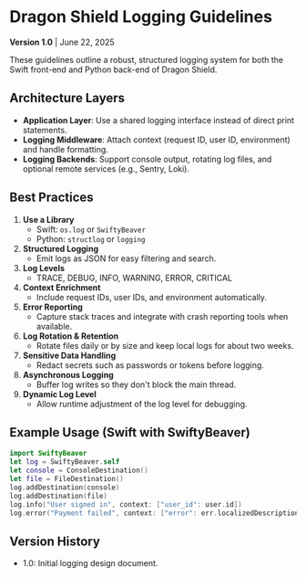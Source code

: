 # Dragon Shield Logging Guidelines

**Version 1.0** | June 22, 2025

These guidelines outline a robust, structured logging system for both the Swift front-end and Python back-end of Dragon Shield.

## Architecture Layers
- **Application Layer**: Use a shared logging interface instead of direct print statements.
- **Logging Middleware**: Attach context (request ID, user ID, environment) and handle formatting.
- **Logging Backends**: Support console output, rotating log files, and optional remote services (e.g., Sentry, Loki).

## Best Practices
1. **Use a Library**
   - Swift: `os.log` or `SwiftyBeaver`
   - Python: `structlog` or `logging`
2. **Structured Logging**
   - Emit logs as JSON for easy filtering and search.
3. **Log Levels**
   - TRACE, DEBUG, INFO, WARNING, ERROR, CRITICAL
4. **Context Enrichment**
   - Include request IDs, user IDs, and environment automatically.
5. **Error Reporting**
   - Capture stack traces and integrate with crash reporting tools when available.
6. **Log Rotation & Retention**
   - Rotate files daily or by size and keep local logs for about two weeks.
7. **Sensitive Data Handling**
   - Redact secrets such as passwords or tokens before logging.
8. **Asynchronous Logging**
   - Buffer log writes so they don't block the main thread.
9. **Dynamic Log Level**
   - Allow runtime adjustment of the log level for debugging.

## Example Usage (Swift with SwiftyBeaver)
```swift
import SwiftyBeaver
let log = SwiftyBeaver.self
let console = ConsoleDestination()
let file = FileDestination()
log.addDestination(console)
log.addDestination(file)
log.info("User signed in", context: ["user_id": user.id])
log.error("Payment failed", context: ["error": err.localizedDescription])
```

## Version History
- 1.0: Initial logging design document.
